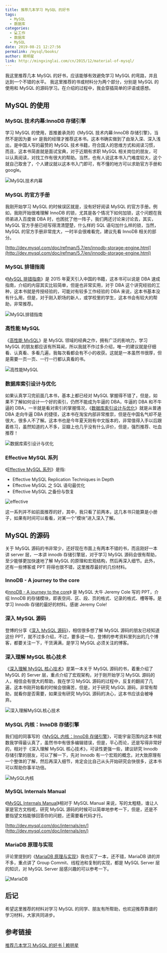 ```yaml
---
title: 推荐几本学习 MySQL 的好书
tags: 
  - MySQL
  - 数据库
categories: 
  - 💻工作
  - 数据库
  - MySQL
date: 2019-08-21 12:27:56
permalink: /mysql/books/
author: 赖明星
link: http://mingxinglai.com/cn/2015/12/material-of-mysql/
---
```


我这里推荐几本 MySQL 的好书，应该能够有效避免学习 MySQL 的弯路，并且达到一个不错的水平。 我这里推荐的书或材料分为两个部分，分别是 MySQL 的使用和 MySQL 的源码学习。在介绍的过程中，我会穿插简单的评语或感想。

## MySQL 的使用

### MySQL 技术内幕:InnoDB 存储引擎

学习 MySQL 的使用，首推姜承尧的《MySQL 技术内幕:InnoDB 存储引擎》，当然不是因为姜 sir 是我的经理才推荐这本书。这本书确实做到了由渐入深、深入浅出，是中国人写的最赞的 MySQL 技术书籍，符合国人的思维方式和阅读习惯，而且，这本书简直就是面试宝典，对于近期有求职 MySQL 相关岗位的朋友，可以认真阅读，对找工作有很大的帮助。当然，也有人说这本书入门难度较大，这个就自己取舍了，个人建议就以这本书入门即可，有不懂的地方可以求助官方手册和 google。

![MySQL技术内幕](http://mingxinglai.com/cn/image/mysql-book-1.jpg)

### MySQL 的官方手册

我刚开始学习 MySQL 的时候误区就是，没有好好阅读 MySQL 的官方手册。例如，我刚开始很难理解 InnoDB 的锁，尤其是各个情况下如何加锁，这个问题在我师弟进入百度做 DBA 时，也困扰了他一阵子，我们两还讨论来讨论去，其实，MySQL 官方手册已经写得清清楚楚，什么样的 SQL 语句加什么样的锁，当然，MySQL 的官方手册非常庞大，一时半会很难看完，建议先看 InnoDB 相关的部分。

[http://dev.mysql.com/doc/refman/5.7/en/innodb-storage-engine.html](http://dev.mysql.com/doc/refman/5.7/en/innodb-storage-engine.html)

### MySQL 排错指南

《[MySQL 排错指南](http://book.douban.com/subject/26591051/)》是 2015 年夏天引入中国的书籍，这本书可以说是 DBA 速成指南，介绍的内容其实比较简单，但是也非常实用，对于 DBA 这个讲究经验的工种，这本书就是传授经验的，可能对有较多工作经验的 DBA 来说，这本书基本没有什么用，但是，对于刚入职场的新人，或学校里的学生，这本书会有较大的帮助，非常推荐。

![MySQL排错指南](http://mingxinglai.com/cn/image/mysql-book-2.jpg)

### 高性能 MySQL

《[高性能 MySQL](http://book.douban.com/subject/23008813/)》是 MySQL 领域的经典之作，拥有广泛的影响力，学习 MySQL 的朋友都应该有所耳闻，所以我就不作过多介绍，唯一的建议就是仔细看、认真看、多看几遍，我每次看都会有不小的收获。这就是一本虽然书很厚，但是需要一页一页、一行一行都认真看的书。

![高性能MySQL](http://mingxinglai.com/cn/image/mysql-book-3.jpg)

### 数据库索引设计与优化

如果认真学习完前面几本书，基本上都已经对 MySQL 掌握得不错了，但是，如果不了解如何设计一个好的索引，仍然不能成为牛逼的 DBA，牛逼的 DBA 和不牛逼的 DBA，一半就是看对索引的掌握情况，《[数据库索引设计与优化](http://book.douban.com/subject/26419771/)》就是从普通 DBA 走向牛逼 DBA 的捷径，这本书在淘宝内部非常推崇，但是在中国名气却不是很大，很多人不了解。这本书也是今年夏天刚有中文版本的，非常值得入手以后跟着练习，虽然知道的人不多，豆瓣上也几乎没有什么评价，但是，强烈推荐、吐血推荐！

![数据库索引设计与优化](http://mingxinglai.com/cn/image/mysql-book-4.jpg)

### Effective MySQL 系列

《[Effective MySQL 系列](http://book.douban.com/subject/11653424/)》是指:

*   Effective MySQL Replication Techniques in Depth
*   Effective MySQL 之 SQL 语句最优化
*   Effective MySQL 之备份与恢复

![effective](http://mingxinglai.com/cn/image/mysql-book-5.jpg)

这一系列并不如前面推荐的好，其中，我只看了前两本，这几本书只能算是小册子，如果有时间可以看看，对某一个”模块”进入深入了解。

## MySQL 的源码

关于 MySQL 源码的书非常少，还好现在市面上有两本不错的书，而且刚好一本讲 server 层，一本讲 innodb 存储引擎层，对于学习 MySQL 源码会很有帮助，至少能够更加快速地了解 MySQL 的原理和宏观结构，然后再深入细节。此外，还有一些博客或 PPT 将得也很不错，这里推荐最好的几份材料。

### InnoDB - A journey to the core

《[InnoDB - A journey to the core](https://www.percona.com/live/mysql-conference-2013/sites/default/files/slides/InnoDB%20-%20A%20journey%20to%20the%20core%20-%20PLMCE%202013.pdf)》 是 MySQL 大牛 Jeremy Cole 写的 PPT，介绍 InnoDB 的存储模块，即表空间、区、段、页的格式、记录的格式、槽等等。是学习 Innodb 存储的最好的材料。感谢 Jeremy Cole!

### 深入 MySQL 源码

登博的分享《[深入 MySQL 源码](http://hotpu-meeting.b0.upaiyun.com/2014dtcc/post_pdf/hedengcheng.pdf)》，相信很多想了解 MySQL 源码的朋友已经知道这份 PPT，就不过多介绍，不过，要多说一句，登博的参考资料里列出的几个博客，都要关注一下，干货满满，是学习 MySQL 必须关注的博客。

### 深入理解 MySQL 核心技术

《[深入理解 MySQL 核心技术](http://book.douban.com/subject/4022870/)》是第一本关于 MySQL 源码的书，着重介绍了 MySQL 的 Server 层，重点介绍了宏观架构，对于刚开始学习 MySQL 源码的人，相信会有很大的帮助，我在学习 MySQL 源码的过程中，反复的翻阅了几遍，这本书刚开始看的时候会很痛苦，但是，对于研究 MySQL 源码，非常有帮助，就看你是否需要，如果没有研究 MySQL 源码的决心，这本书应该会被唾弃。

![深入理解MySQL核心技术](http://mingxinglai.com/cn/image/mysql-book-6.jpg)

### MySQL 内核：InnoDB 存储引擎

我们组的同事写的《[MySQL 内核：InnoDB 存储引擎](http://img4.douban.com/lpic/s27266366.jpg)》，可能宇宙范围内这本书就数我学得最认真了，虽然书中有很多编辑错误，但是，平心而论，还是写得非常好的，相对于《深入理解 MySQL 核心技术》，可读性更强一些，建议研究 Innodb 存储引擎的朋友，可以了解一下，先对 Innodb 有一个宏观的概念，对大致原理有一个整体的了解，然后再深入细节，肯定会比自己从头开始研究会快很多，这本书可以帮助你事半功倍。

![MySQL内核](http://mingxinglai.com/cn/image/mysql-book-7.jpg)

### MySQL Internals Manual

《[MySQL Internals Manual](http://dev.mysql.com/doc/internals/en/)》相对于 MySQL Manual 来说，写的太粗糙，谁让人家是官方文档呢，研究 MySQL 源码的时候可以简单地参考一下，但是，还是不要指望文档能够回答你的问题，还需要看代码才行。

[http://dev.mysql.com/doc/internals/en/](http://dev.mysql.com/doc/internals/en/)

### MariaDB 原理与实现

评论里提到的《[MariaDB 原理与实现](https://book.douban.com/subject/26340413/)》我也买了一本，还不错，MariaDB 讲的并不多，重点讲了 Group Commit、线程池和复制的实现，都是 MySQL Server 层的知识，对 MySQL Server 层感兴趣的可以参考一下。

![MariaDB](http://mingxinglai.com/cn/image/mysql-book-8.jpg)

## 后记

希望这里推荐的材料对学习 MySQL 的同学、朋友有所帮助，也欢迎推荐靠谱的学习材料，大家共同进步。

## 参考链接
[推荐几本学习 MySQL 的好书 | 赖明星](http://mingxinglai.com/cn/2015/12/material-of-mysql/)